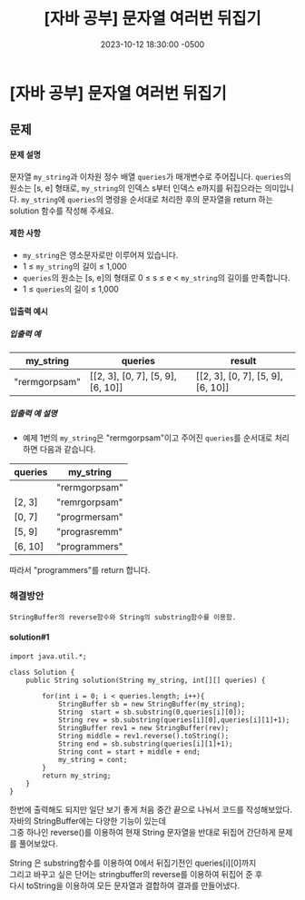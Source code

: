 ﻿---
layout: post
title:  "[자바 공부] 문자열 여러번 뒤집기"
date:   2023-10-12 18:30:00 -0500
tags: algorithm
category : [알고리즘]
---

# [자바 공부] 문자열 여러번 뒤집기

## 문제

#### 문제 설명

문자열 `my_string`과 이차원 정수 배열 `queries`가 매개변수로 주어집니다. `queries`의 원소는 [s, e] 형태로, `my_string`의 인덱스 s부터 인덱스 e까지를 뒤집으라는 의미입니다. `my_string`에 `queries`의 명령을 순서대로 처리한 후의 문자열을 return 하는 solution 함수를 작성해 주세요.

#### 제한 사항

-   `my_string`은 영소문자로만 이루어져 있습니다.
-   1 ≤  `my_string`의 길이 ≤ 1,000
-   `queries`의 원소는 [s, e]의 형태로 0 ≤ s ≤ e <  `my_string`의 길이를 만족합니다.
-   1 ≤  `queries`의 길이 ≤ 1,000
#### 입출력 예시
##### 입출력 예

|my_string|queries | result|
|---|---|---|
|"rermgorpsam"|[[2, 3], [0, 7], [5, 9], [6, 10]]|[[2, 3], [0, 7], [5, 9], [6, 10]]|

##### 입출력 예 설명
-   예제 1번의  `my_string`은 "rermgorpsam"이고 주어진  `queries`를 순서대로 처리하면 다음과 같습니다.

|queries | my_string |
|---|---|
| |"rermgorpsam"|
| [2, 3]|"remrgorpsam" |
| [0, 7]|"progrmersam" |
| [5, 9]|"prograsremm" |
| [6, 10]| "programmers" |
    
   따라서 "programmers"를 return 합니다.

### 해결방안
```
StringBuffer의 reverse함수와 String의 substring함수를 이용함.
```
#### solution#1
```
import java.util.*;

class Solution {
    public String solution(String my_string, int[][] queries) {

        for(int i = 0; i < queries.length; i++){
            StringBuffer sb = new StringBuffer(my_string);
            String  start = sb.substring(0,queries[i][0]);
            String rev = sb.substring(queries[i][0],queries[i][1]+1);
            StringBuffer rev1 = new StringBuffer(rev);
            String middle = rev1.reverse().toString();
            String end = sb.substring(queries[i][1]+1);
            String cont = start + middle + end;
            my_string = cont; 
        }
        return my_string;
    }
}
```
한번에 출력해도 되지만 일단 보기 좋게 처음 중간 끝으로 나눠서 코드를 작성해보았다.<br>
자바의 StringBuffer에는 다양한 기능이 있는데 <Br>그중 하나인 reverse()를 이용하여 현재 String 문자열을 반대로 뒤집어 간단하게 문제를 풀어보았다.<br>

 String 은 substring함수를 이용하여 0에서 뒤집기전인 queries[i][0]까지<bR>그리고 바꾸고 싶은 단어는 stringbuffer의 reverse를 이용하여 뒤집어 준 후<br> 다시 toString을 이용하여 모든 문자열과 결합하여 결과를 만들어냈다.


